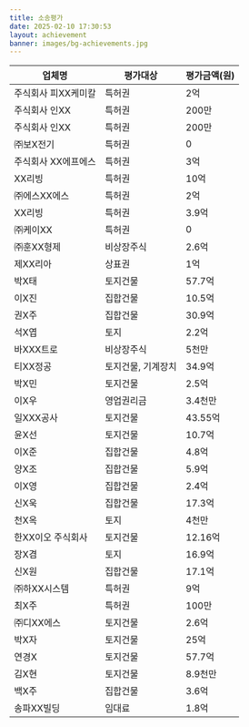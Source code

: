 ```yaml
---
title: 소송평가
date: 2025-02-10 17:30:53
layout: achievement
banner: images/bg-achievements.jpg
---
```


<table>
  <thead>
    <tr>
      <th>업체명</th>
      <th>평가대상</th>
      <th>평가금액(원)</th>
    </tr>
  </thead>
  <tbody>
    <tr>
      <td>주식회사 피XX케미칼</td>
      <td>특허권</td>
      <td>2억</td>
    </tr>
    <tr>
      <td>주식회사 인XX</td>
      <td>특허권</td>
      <td>200만</td>
    </tr>
    <tr>
      <td>주식회사 인XX</td>
      <td>특허권</td>
      <td>200만</td>
    </tr>
    <tr>
      <td>㈜보X전기</td>
      <td>특허권</td>
      <td>0</td>
    </tr>
    <tr>
      <td>주식회사 XX에프에스</td>
      <td>특허권</td>
      <td>3억</td>
    </tr>
    <tr>
      <td>XX리빙</td>
      <td>특허권</td>
      <td>10억</td>
    </tr>
    <tr>
      <td>㈜에스XX에스</td>
      <td>특허권</td>
      <td>2억</td>
    </tr>
    <tr>
      <td>XX리빙</td>
      <td>특허권</td>
      <td>3.9억</td>
    </tr>
    <tr>
      <td>㈜케이XX</td>
      <td>특허권</td>
      <td>0</td>
    </tr>
    <tr>
      <td>㈜훈XX형제</td>
      <td>비상장주식</td>
      <td>2.6억</td>
    </tr>
    <tr>
      <td>제XX리아</td>
      <td>상표권</td>
      <td>1억</td>
    </tr>
    <tr>
      <td>박X태</td>
      <td>토지건물</td>
      <td>57.7억</td>
    </tr>
    <tr>
      <td>이X진</td>
      <td>집합건물</td>
      <td>10.5억</td>
    </tr>
    <tr>
      <td>권X주</td>
      <td>집합건물</td>
      <td>30.9억</td>
    </tr>
    <tr>
      <td>석X엽</td>
      <td>토지</td>
      <td>2.2억</td>
    </tr>
    <tr>
      <td>바XXX트로</td>
      <td>비상장주식</td>
      <td>5천만</td>
    </tr>
    <tr>
      <td>티XX정공</td>
      <td>토지건물, 기계장치</td>
      <td>34.9억</td>
    </tr>
    <tr>
      <td>박X민</td>
      <td>토지건물</td>
      <td>2.5억</td>
    </tr>
    <tr>
      <td>이X우</td>
      <td>영업권리금</td>
      <td>3.4천만</td>
    </tr>
    <tr>
      <td>일XXX공사</td>
      <td>토지건물</td>
      <td>43.55억</td>
    </tr>
    <tr>
      <td>윤X선</td>
      <td>토지건물</td>
      <td>10.7억</td>
    </tr>
    <tr>
      <td>이X준</td>
      <td>집합건물</td>
      <td>4.8억</td>
    </tr>
    <tr>
      <td>양X조</td>
      <td>집합건물</td>
      <td>5.9억</td>
    </tr>
    <tr>
      <td>이X영</td>
      <td>집합건물</td>
      <td>2.4억</td>
    </tr>
    <tr>
      <td>신X욱</td>
      <td>집합건물</td>
      <td>17.3억</td>
    </tr>
    <tr>
      <td>천X옥</td>
      <td> 토지</td>
      <td>4천만</td>
    </tr>
    <tr>
      <td>한XX이오 주식회사</td>
      <td>토지건물</td>
      <td>12.16억</td>
    </tr>
    <tr>
      <td>장X겸</td>
      <td>토지</td>
      <td>16.9억</td>
    </tr>
    <tr>
      <td>신X원</td>
      <td>집합건물</td>
      <td>17.1억</td>
    </tr>
    <tr>
      <td>㈜하XX시스템</td>
      <td>특허권</td>
      <td>9억</td>
    </tr>
    <tr>
      <td>최X주</td>
      <td>특허권</td>
      <td>100만</td>
    </tr>
    <tr>
      <td>㈜디XX에스</td>
      <td>토지건물</td>
      <td>2.6억</td>
    </tr>
    <tr>
      <td>박X자</td>
      <td>토지건물</td>
      <td>25억</td>
    </tr>
    <tr>
      <td>연경X</td>
      <td>토지건물</td>
      <td>57.7억</td>
    </tr>
    <tr>
      <td>김X현</td>
      <td>토지건물</td>
      <td>8.9천만</td>
    </tr>
    <tr>
      <td>백X주</td>
      <td>집합건물</td>
      <td>3.6억</td>
    </tr>
    <tr>
      <td>송파XX빌딩</td>
      <td>임대료</td>
      <td>1.8억</td>
    </tr>
  </tbody>
</table>
